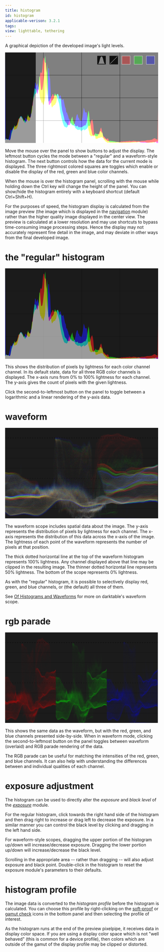 ```yaml
---
title: histogram
id: histogram
applicable-verison: 3.2.1
tags: 
view: lighttable, tethering
---
```


A graphical depiction of the developed image's light levels.

![histogram](./histogram/histogram.png#w33)

Move the mouse over the panel to show buttons to adjust the display. The leftmost button cycles the mode between a "regular" and a waveform-style histogram. The next button controls how the data for the current mode is displayed. The three rightmost colored squares are toggles which enable or disable the display of the red, green and blue color channels.  

When the mouse is over the histogram panel, scrolling with the mouse while holding down the Ctrl key will change the height of the panel. You can show/hide the histogram entirely with a keyboard shortcut (default Ctrl+Shift+H).

For the purposes of speed, the histogram display is calculated from the image preview (the image which is displayed in the [navigation](../darkroom/navigation.md) module) rather than the higher quality image displayed in the center view. The preview is calculated at a lower resolution and may use shortcuts to bypass time-consuming image processing steps. Hence the display may not accurately represent fine detail in the image, and may deviate in other ways from the final developed image.

# the "regular" histogram

![histogram-regular](./histogram/histogram-regular.png#w33)

This shows the distribution of pixels by lightness for each color channel channel. In its default state, data for all three RGB color channels is displayed. The x-axis runs from 0% to 100% lightness for each channel. The y-axis gives the count of pixels with the given lightness.

Click the second-to-leftmost button on the panel to toggle between a logarithmic and a linear rendering of the y-axis data.

# waveform

![histogram-waveform](./histogram/histogram-waveform.png#w33)

The waveform scope includes spatial data about the image. The y-axis represents the distribution of pixels by lightness for each channel. The x-axis represents the distribution of this data across the x-axis of the image. The lightness of each point of the waveform represents the number of pixels at that position.  

The thick dotted horizontal line at the top of the waveform histogram represents 100% lightness. Any channel displayed above that line may be clipped in the resulting image. The thinner dotted horizontal line represents 50% lightness. The bottom of the scope represents 0% lightness.  

As with the "regular" histogram, it is possible to selectively display red, green, and blue channels, or (the default) all three of them.  

See [Of Histograms and Waveforms](https://www.darktable.org/2013/12/of-histograms-and-waveforms/) for more on darktable's waveform scope.

# rgb parade

![histogram-parade](./histogram/histogram-parade.png#w33)

This shows the same data as the waveform, but with the red, green, and blue channels presented side-by-side. When in waveform mode, clicking the second-to-leftmost button on the panel toggles between waveform (overlaid) and RGB parade rendering of the data.  

The RGB parade can be useful for matching the intensities of the red, green, and blue channels. It can also help with understanding the differences between and individual qualities of each channel.

# exposure adjustment

The histogram can be used to directly alter the _exposure_ and _black level_ of the [_exposure_](../../processing-modules/exposure.md) module.

For the regular histogram, click towards the right hand side of the histogram and then drag right to increase or drag left to decrease the exposure. In a similar manner you can control the black level by clicking and dragging in the left hand side.

For waveform-style scopes, dragging the upper portion of the histogram up/down will increase/decrease exposure. Dragging the lower portion up/down will increase/decrease the black level.  

Scrolling in the appropriate area -- rather than dragging -- will also adjust exposure and black point. Double-click in the histogram to reset the exposure module's parameters to their defaults.

# histogram profile

The image data is converted to the _histogram profile_ before the histogram is calculated. You can choose this profile by right-clicking on the [soft-proof](../darkroom/soft-proof.md) or [gamut check](../darkroom/gamut.md) icons in the bottom panel and then selecting the profile of interest.

As the histogram runs at the end of the preview pixelpipe, it receives data in display color space. If you are using a display color space which is not "well behaved" (this is common for a device profile), then colors which are outside of the gamut of the display profile may be clipped or distorted.
